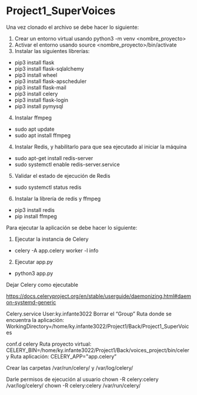 # Project1_SuperVoices

Una vez clonado el archivo se debe hacer lo siguiente:

1. Crear un entorno virtual usando python3 -m venv <nombre_proyecto>
2. Activar el entorno usando source <nombre_proyecto>/bin/activate
3. Instalar las siguientes librerías:
  - pip3 install flask
  - pip3 install flask-sqlalchemy
  - pip3 install wheel
  - pip3 install flask-apscheduler 
  - pip3 install flask-mail
  - pip3 install celery
  - pip3 install flask-login
  - pip3 install pymysql
4. Instalar ffmpeg
  - sudo apt update
  - sudo apt install ffmpeg
4. Instalar Redis, y habilitarlo para que sea ejecutado al iniciar la máquina
  - sudo apt-get install redis-server
  - sudo systemctl enable redis-server.service
5. Validar el estado de ejecución de Redis
  - sudo systemctl status redis
6. Instalar la librería de redis y ffmpeg
  - pip3 install redis
  - pip install ffmpeg

Para ejecutar la aplicación se debe hacer lo siguiente:
1. Ejecutar la instancia de Celery
  - celery -A app.celery worker -l info
2. Ejecutar app.py
  - python3 app.py

Dejar Celery como ejecutable

https://docs.celeryproject.org/en/stable/userguide/daemonizing.html#daemon-systemd-generic

Celery.service
User:ky.infante3022
Borrar el “Group”
Ruta donde se encuentra la aplicación:
WorkingDirectory=/home/ky.infante3022/Project1/Back/Project1_SuperVoices

conf.d celery
Ruta proyecto virtual:
CELERY_BIN=/home/ky.infante3022/Project1/Back/voices_project/bin/celery
Ruta aplicación:
CELERY_APP="app.celery”

Crear las carpetas /var/run/celery/ y /var/log/celery/

Darle permisos de ejecución al usuario
chown -R celery:celery /var/log/celery/
chown -R celery:celery /var/run/celery/
